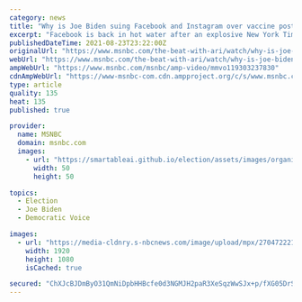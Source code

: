 ```yaml
---
category: news
title: "Why is Joe Biden suing Facebook and Instagram over vaccine posts?"
excerpt: "Facebook is back in hot water after an explosive New York Times investigative report found the company hid the truth about its most popular viral content after the company discovered the most-viewed link on the platform raised doubt about the coronavirus vaccine."
publishedDateTime: 2021-08-23T23:22:00Z
originalUrl: "https://www.msnbc.com/the-beat-with-ari/watch/why-is-joe-biden-suing-facebook-and-instagram-over-vaccine-posts-119303237830"
webUrl: "https://www.msnbc.com/the-beat-with-ari/watch/why-is-joe-biden-suing-facebook-and-instagram-over-vaccine-posts-119303237830"
ampWebUrl: "https://www.msnbc.com/msnbc/amp-video/mmvo119303237830"
cdnAmpWebUrl: "https://www-msnbc-com.cdn.ampproject.org/c/s/www.msnbc.com/msnbc/amp-video/mmvo119303237830"
type: article
quality: 135
heat: 135
published: true

provider:
  name: MSNBC
  domain: msnbc.com
  images:
    - url: "https://smartableai.github.io/election/assets/images/organizations/msnbc.com-50x50.jpg"
      width: 50
      height: 50

topics:
  - Election
  - Joe Biden
  - Democratic Voice

images:
  - url: "https://media-cldnry.s-nbcnews.com/image/upload/mpx/2704722219/2021_08/1629760614362_n_ari_fb_210823_1920x1080-6uycn1.jpg"
    width: 1920
    height: 1080
    isCached: true

secured: "ChXJcBJDmByO31QmNiDpbHHBcfe0d3NGMJH2paR3XeSqzWwSJx+p/fXG05DrSyFeKUfq2E/QSMHGtI2PZYsHBGpvY/QnplTdx1JUvhv6dh/dY284e4ZlR70JNrC4x6cJzMJbqvPMtFN51scTAZJJ/NrQaZJgOsonUub9+j3lRw815JKuT7aAd3U4ABasd9vADDKSZPEYyOoWkPOgYRV0/crp4gMohGdFkthWhlgjqmju6FJKf2JTgZ/HPqR0fx4mljKlVquJmbaH+cKqJXIuZRSI6RcxyqkLtkx5WGFr2kJdDCxXAdhhX3zosXJMwELMjynUNgUq/UHav0YDENPWlGKAS+Qq3lLHCBBl6brwhjI=;5w0/U5D+yP1ffdWMRJpKVw=="
---
```


